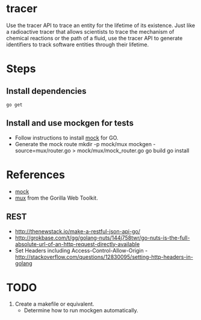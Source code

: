 # tracer
Use the tracer API to trace an entity for the lifetime of its existence. Just like a radioactive tracer that allows scientists to trace the mechanism of chemical reactions or the path of a fluid, use the tracer API to generate identifiers to track software entities through their lifetime.

# Steps
## Install dependencies
    go get


## Install and use mockgen for tests
* Follow instructions to install [mock](https://github.com/golang/mock) for GO.
* Generate the mock route
      mkdir -p mock/mux
      mockgen -source=mux/router.go > mock/mux/mock_router.go
      go build
      go install

# References
* [mock](https://github.com/golang/mock)
* [mux](http://www.gorillatoolkit.org/pkg/mux) from the Gorilla Web Toolkit.

## REST
* http://thenewstack.io/make-a-restful-json-api-go/
* http://grokbase.com/t/gg/golang-nuts/144j758twr/go-nuts-is-the-full-absolute-url-of-an-http-request-directly-available
* Set Headers including Access-Control-Allow-Origin - http://stackoverflow.com/questions/12830095/setting-http-headers-in-golang

# TODO
1. Create a makefile or equivalent.
    * Determine how to run mockgen automatically.
